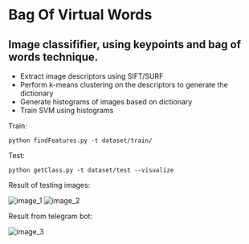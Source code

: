 # Bag Of Virtual Words

## Image classififier, using keypoints and bag of words technique.

-  Extract image descriptors using SIFT/SURF
-  Perform k-means clustering on the descriptors to generate the dictionary
-  Generate histograms of images based on dictionary
-  Train SVM using histograms


Train:
```
python findFeatures.py -t dataset/train/
```

Test:
```
python getClass.py -t dataset/test --visualize
```
Result of testing images:

![image_1](https://i.imgur.com/CT9f8qN.png) ![image_2](https://i.imgur.com/aOQ8XPj.png)
 
Result from telegram bot:               

![image_3](https://i.imgur.com/caTapRk.jpg)
